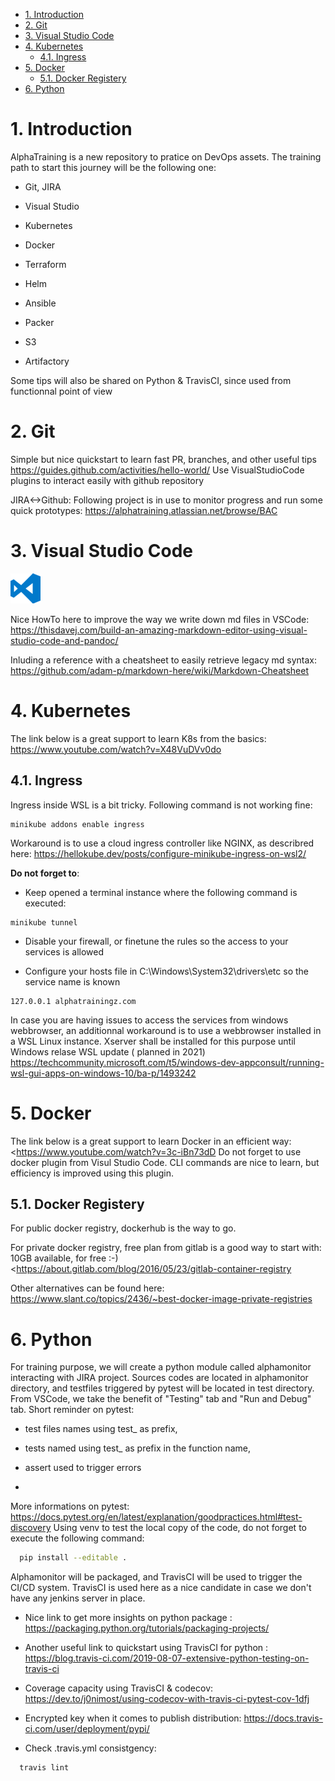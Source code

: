 
<!-- TOC -->

- [1. Introduction](#1-introduction)
- [2. Git](#2-git)
- [3. Visual Studio Code](#3-visual-studio-code)
- [4. Kubernetes](#4-kubernetes)
  - [4.1. Ingress](#41-ingress)
- [5. Docker](#5-docker)
  - [5.1. Docker Registery](#51-docker-registery)
- [6. Python](#6-python)

<!-- /TOC -->

# 1. Introduction

AlphaTraining is a new repository to pratice on DevOps assets.
The training path to start this journey will be the following one:

- Git, JIRA

- Visual Studio

- Kubernetes

- Docker

- Terraform

- Helm

- Ansible

- Packer

- S3

- Artifactory

Some tips will also be shared on Python & TravisCI, since used from functionnal point of view
  
# 2. Git

  Simple but nice quickstart to learn fast PR, branches, and other useful tips
  <https://guides.github.com/activities/hello-world/>
  Use VisualStudioCode plugins to interact easily with github repository

  JIRA<->Github: Following project is in use to monitor progress and run some quick prototypes:
  <https://alphatraining.atlassian.net/browse/BAC>
  
# 3. Visual Studio Code

![alt text][logo]

[logo]: ./visualstudio/vstudio48.png "VisualStudioCode"

Nice HowTo here to improve the way we write down md files in VSCode: <https://thisdavej.com/build-an-amazing-markdown-editor-using-visual-studio-code-and-pandoc/>

Inluding a reference with a cheatsheet to easily retrieve legacy md syntax:
<https://github.com/adam-p/markdown-here/wiki/Markdown-Cheatsheet>

# 4. Kubernetes

The link below is a great support to learn K8s from the basics:
<https://www.youtube.com/watch?v=X48VuDVv0do>

## 4.1. Ingress

Ingress inside WSL is a bit tricky.
Following command is not working fine:

```kubernetes
minikube addons enable ingress
```

Workaround is to use a cloud ingress controller like NGINX, as describred here:
<https://hellokube.dev/posts/configure-minikube-ingress-on-wsl2/>

**Do not forget to**:

- Keep opened a terminal instance where the following command is executed:

```kubernetes
minikube tunnel
```

- Disable your firewall, or finetune the rules so the access to your services is allowed

- Configure your hosts file in C:\Windows\System32\drivers\etc  so the service name is known

```hostfile
127.0.0.1 alphatrainingz.com
```

In case you are having issues to access the services from windows webbrowser, an additionnal workaround is to use a webbrowser installed in a WSL Linux instance. Xserver shall be installed for this purpose until Windows relase WSL update ( planned in 2021)
<https://techcommunity.microsoft.com/t5/windows-dev-appconsult/running-wsl-gui-apps-on-windows-10/ba-p/1493242>

# 5. Docker

The link below is a great support to learn Docker in an efficient way:
<<https://www.youtube.com/watch?v=3c-iBn73dD>
Do not forget to use docker plugin from Visul Studio Code. CLI commands are nice to learn, but efficiency is improved using this plugin.

## 5.1. Docker Registery

For public docker registry, dockerhub is the way to go.

For private docker registry, free plan from gitlab is a good way to start with: 10GB available, for free :-)
<<https://about.gitlab.com/blog/2016/05/23/gitlab-container-registry>

Other alternatives can be found here:
<https://www.slant.co/topics/2436/~best-docker-image-private-registries>

# 6. Python

For training purpose, we will create a python module called alphamonitor interacting with JIRA project.
Sources codes are located in alphamonitor directory, and testfiles triggered by pytest will be located in test directory.
From VSCode, we take the benefit of "Testing" tab and "Run and Debug" tab.
Short reminder on pytest:

- test files names using test_ as prefix,
- tests named using test_ as prefix in the function name,
- assert used to trigger errors

-
More informations on pytest: <https://docs.pytest.org/en/latest/explanation/goodpractices.html#test-discovery>
Using venv to test the local copy of the code, do not forget to execute the following command:
  
```bash
  pip install --editable .
```

Alphamonitor will be packaged, and TravisCI will be used to trigger the CI/CD system. TravisCI is used here as a nice candidate in case we don't have any jenkins server in place.

- Nice link to get more insights on python package : <https://packaging.python.org/tutorials/packaging-projects/>
- Another useful link to quickstart using TravisCI for python : <https://blog.travis-ci.com/2019-08-07-extensive-python-testing-on-travis-ci>
- Coverage capacity using TravisCI & codecov: <https://dev.to/j0nimost/using-codecov-with-travis-ci-pytest-cov-1dfj>

- Encrypted key when it comes to publish distribution: <https://docs.travis-ci.com/user/deployment/pypi/>  
- Check .travis.yml consistgency: 
```bash
  travis lint
```

